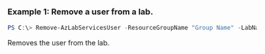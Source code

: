 ### Example 1: Remove a user from a lab.
```powershell
PS C:\> Remove-AzLabServicesUser -ResourceGroupName "Group Name" -LabName "Lab Name" -Name "User Name"

```

Removes the user from the lab.
